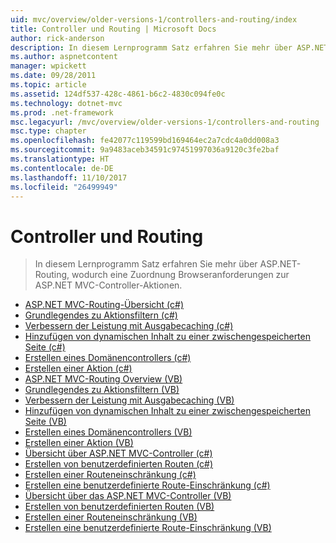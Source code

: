 ```yaml
---
uid: mvc/overview/older-versions-1/controllers-and-routing/index
title: Controller und Routing | Microsoft Docs
author: rick-anderson
description: In diesem Lernprogramm Satz erfahren Sie mehr über ASP.NET-Routing, wodurch eine Zuordnung Browseranforderungen zur ASP.NET MVC-Controller-Aktionen.
ms.author: aspnetcontent
manager: wpickett
ms.date: 09/28/2011
ms.topic: article
ms.assetid: 124df537-428c-4861-b6c2-4830c094fe0c
ms.technology: dotnet-mvc
ms.prod: .net-framework
msc.legacyurl: /mvc/overview/older-versions-1/controllers-and-routing
msc.type: chapter
ms.openlocfilehash: fe42077c119599bd169464ec2a7cdc4a0dd008a3
ms.sourcegitcommit: 9a9483aceb34591c97451997036a9120c3fe2baf
ms.translationtype: HT
ms.contentlocale: de-DE
ms.lasthandoff: 11/10/2017
ms.locfileid: "26499949"
---
```

<a name="controllers-and-routing"></a>Controller und Routing
====================
> In diesem Lernprogramm Satz erfahren Sie mehr über ASP.NET-Routing, wodurch eine Zuordnung Browseranforderungen zur ASP.NET MVC-Controller-Aktionen.


- [ASP.NET MVC-Routing-Übersicht (c#)](asp-net-mvc-routing-overview-cs.md)
- [Grundlegendes zu Aktionsfiltern (c#)](understanding-action-filters-cs.md)
- [Verbessern der Leistung mit Ausgabecaching (c#)](improving-performance-with-output-caching-cs.md)
- [Hinzufügen von dynamischen Inhalt zu einer zwischengespeicherten Seite (c#)](adding-dynamic-content-to-a-cached-page-cs.md)
- [Erstellen eines Domänencontrollers (c#)](creating-a-controller-cs.md)
- [Erstellen einer Aktion (c#)](creating-an-action-cs.md)
- [ASP.NET MVC-Routing Overview (VB)](asp-net-mvc-routing-overview-vb.md)
- [Grundlegendes zu Aktionsfiltern (VB)](understanding-action-filters-vb.md)
- [Verbessern der Leistung mit Ausgabecaching (VB)](improving-performance-with-output-caching-vb.md)
- [Hinzufügen von dynamischen Inhalt zu einer zwischengespeicherten Seite (VB)](adding-dynamic-content-to-a-cached-page-vb.md)
- [Erstellen eines Domänencontrollers (VB)](creating-a-controller-vb.md)
- [Erstellen einer Aktion (VB)](creating-an-action-vb.md)
- [Übersicht über ASP.NET MVC-Controller (c#)](aspnet-mvc-controllers-overview-cs.md)
- [Erstellen von benutzerdefinierten Routen (c#)](creating-custom-routes-cs.md)
- [Erstellen einer Routeneinschränkung (c#)](creating-a-route-constraint-cs.md)
- [Erstellen eine benutzerdefinierte Route-Einschränkung (c#)](creating-a-custom-route-constraint-cs.md)
- [Übersicht über das ASP.NET MVC-Controller (VB)](asp-net-mvc-controller-overview-vb.md)
- [Erstellen von benutzerdefinierten Routen (VB)](creating-custom-routes-vb.md)
- [Erstellen einer Routeneinschränkung (VB)](creating-a-route-constraint-vb.md)
- [Erstellen eine benutzerdefinierte Route-Einschränkung (VB)](creating-a-custom-route-constraint-vb.md)
